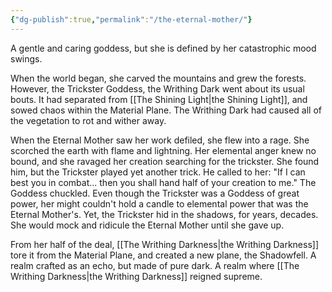 ```yaml
---
{"dg-publish":true,"permalink":"/the-eternal-mother/"}
---
```


A gentle and caring goddess, but she is defined by her catastrophic mood swings.

When the world began, she carved the mountains and grew the forests. However, the Trickster Goddess, the Writhing Dark went about its usual bouts. It had separated from [[The Shining Light\|the Shining Light]], and sowed chaos within the Material Plane. The Writhing Dark had caused all of the vegetation to rot and wither away.

When the Eternal Mother saw her work defiled, she flew into a rage. She scorched the earth with flame and lightning. Her elemental anger knew no bound, and she ravaged her creation searching for the trickster. She found him, but the Trickster played yet another trick. He called to her: "If I can best you in combat... then you shall hand half of your creation to me." The Goddess chuckled. Even though the Trickster was a Goddess of great power, her might couldn't hold a candle to elemental power that was the Eternal Mother's. Yet, the Trickster hid in the shadows, for years, decades. She would mock and ridicule the Eternal Mother until she gave up. 

From her half of the deal, [[The Writhing Darkness\|the Writhing Darkness]] tore it from the Material Plane, and created a new plane, the Shadowfell. A realm crafted as an echo, but made of pure dark. A realm where [[The Writhing Darkness\|the Writhing Darkness]] reigned supreme. 